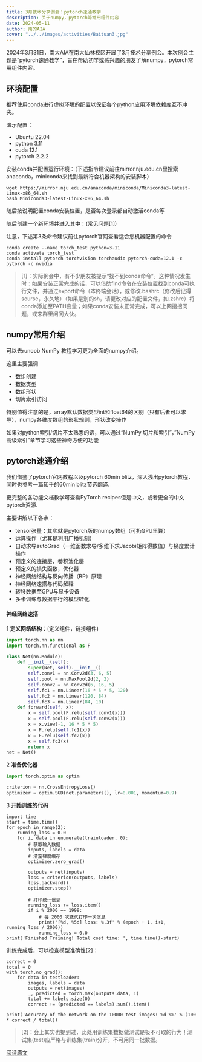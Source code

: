 ```yaml
---
title: 3月技术分享例会：pytorch速通教学
description: 关于numpy，pytorch等常用组件内容
date: 2024-05-11
author: 南的AIA
cover: "../../images/activities/Baituan3.jpg"
---
```


2024年3月31日，南大AIA在南大仙林校区开展了3月技术分享例会。本次例会主题是“pytorch速通教学”，旨在帮助初学或感兴趣的朋友了解numpy，pytorch常用组件内容。

## 环境配置

推荐使用conda进行虚拟环境的配置以保证各个python应用环境依赖库互不冲突。

演示配置：

- Ubuntu 22.04
- python 3.11
- cuda 12.1
- pytorch 2.2.2

安装conda并配置运行环境：（下述指令建议前往mirror.nju.edu.cn里搜索anaconda，miniconda来找到最新符合机器架构的安装脚本）

```shell
wget https://mirror.nju.edu.cn/anaconda/miniconda/Miniconda3-latest-Linux-x86_64.sh
bash Miniconda3-latest-Linux-x86_64.sh
```

随后按说明配置conda安装位置，是否每次登录都自动激活conda等

随后创建一个新环境并进入其中：(常见问题[1])

注意，下述第3条命令建议前往pytorch官网查看适合您机器配置的命令

```shell
conda create --name torch_test python=3.11 
conda activate torch_test
conda install pytorch torchvision torchaudio pytorch-cuda=12.1 -c pytorch -c nvidia
```



> [1]：实际例会中，有不少朋友被提示“找不到conda命令”。这种情况发生时：如果安装正常完成的话，可以借助find命令在安装位置找到conda可执行文件，并通过export命令（本终端会话），或修改.bashrc（修改后记得sourse，永久地）（如果是别的sh，请更改对应的配置文件，如.zshrc）将conda添加至PATH变量；如果conda安装未正常完成，可以上网搜搜问题，或来群里问问大伙。

## numpy常用介绍

可以去runoob NumPy 教程学习更为全面的numpy介绍。

这里主要强调

- 数组创建
- 数据类型
- 数组形状
- 切片索引访问

特别值得注意的是，array默认数据类型int和float64的区别（只有后者可以求导），numpy各维度数组的形状规则，形状改变操作

如果对python索引/切片不太熟悉的话，可以通过“NumPy 切片和索引”，”NumPy 高级索引“章节学习这些神奇方便的功能

## pytorch速通介绍

我们借鉴了pytorch官网教程以及pytorch 60min blitz，深入浅出pytorch教程，同时也参考一篇知乎的60min blitz节选翻译.

更完整的各功能文档教学可查看PyTorch recipes但是中文，或者更全的中文pytorch资源.

主要讲解以下各点：

- tensor张量：其实就是pytorch版的numpy数组（可扔GPU里算）
- 运算操作（尤其是利用广播机制）
- 自动求导autoGrad（一维函数求导/多维下求Jacobi矩阵得数值）与梯度累计操作
- 预定义的连接层，卷积池化层
- 预定义的损失函数，优化器
- 神经网络结构与反向传播（BP）原理
- 神经网络速搭与代码解释
- 转移数据至GPU与显卡设备
- 多卡训练与数据平行的模型转化

#### 神经网络速搭

1  **定义网络结构**：(定义组件，链接组件)

```python
import torch.nn as nn
import torch.nn.functional as F

class Net(nn.Module):
    def __init__(self):
        super(Net, self).__init__()
        self.conv1 = nn.Conv2d(3, 6, 5)
        self.pool = nn.MaxPool2d(2, 2)
        self.conv2 = nn.Conv2d(6, 16, 5)
        self.fc1 = nn.Linear(16 * 5 * 5, 120)
        self.fc2 = nn.Linear(120, 84)
        self.fc3 = nn.Linear(84, 10)
    def forward(self, x):
        x = self.pool(F.relu(self.conv1(x)))
        x = self.pool(F.relu(self.conv2(x)))
        x = x.view(-1, 16 * 5 * 5)
        x = F.relu(self.fc1(x))
        x = F.relu(self.fc2(x))
        x = self.fc3(x)
        return x
net = Net()
```

2  **准备优化器**

```python
import torch.optim as optim

criterion = nn.CrossEntropyLoss()
optimizer = optim.SGD(net.parameters(), lr=0.001, momentum=0.9)
```

3  **开始训练的代码**

```
import time
start = time.time()
for epoch in range(2):
    running_loss = 0.0
    for i, data in enumerate(trainloader, 0):
        # 获取输入数据
        inputs, labels = data
        # 清空梯度缓存
        optimizer.zero_grad()

        outputs = net(inputs)
        loss = criterion(outputs, labels)
        loss.backward()
        optimizer.step()

        # 打印统计信息
        running_loss += loss.item()
        if i % 2000 == 1999:
            # 每 2000 次迭代打印一次信息
            print('[%d, %5d] loss: %.3f' % (epoch + 1, i+1, running_loss / 2000))
            running_loss = 0.0
print('Finished Training! Total cost time: ', time.time()-start)
```

训练完成后，可以检查模型准确性[2]：

```
correct = 0
total = 0
with torch.no_grad():
    for data in testloader:
        images, labels = data
        outputs = net(images)
        _, predicted = torch.max(outputs.data, 1)
        total += labels.size(0)
        correct += (predicted == labels).sum().item()

print('Accuracy of the network on the 10000 test images: %d %%' % (100 * correct / total))
```



> [2]：会上其实也提到过，此处用训练集数据做测试是极不可取的行为！测试集(test)应严格与训练集(train)分开，不可用同一批数据。



[阅读原文](https://mp.weixin.qq.com/s/sjMAsNXcpL3vUmH6tqTIYg)

